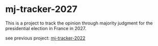 # mj-tracker-2027

This is a project to track the opinion through majority judgment for the presidential election in France in 2027.

see previous project: [mj-tracker-2022](https://github.com/MieuxVoter/majority-judgment-tracker)

